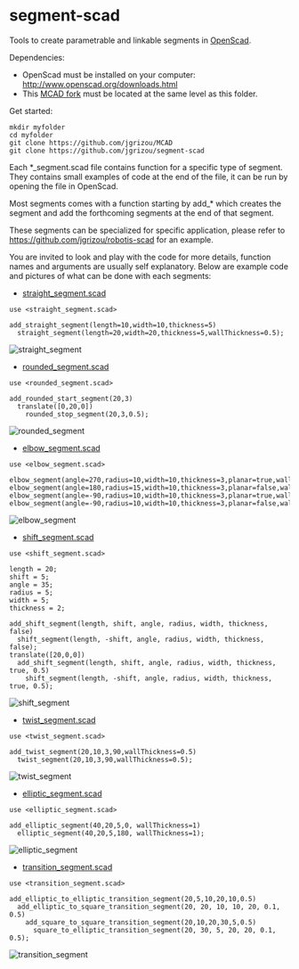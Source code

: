 # segment-scad

Tools to create parametrable and linkable segments in [OpenScad](http://www.openscad.org/).

Dependencies:

- OpenScad must be installed on your computer: http://www.openscad.org/downloads.html
- This [MCAD fork](https://github.com/jgrizou/MCAD) must be located at the same level as this folder.

Get started:
```
mkdir myfolder
cd myfolder
git clone https://github.com/jgrizou/MCAD
git clone https://github.com/jgrizou/segment-scad
```

Each *_segment.scad file contains function for a specific type of segment. They contains small examples of code at the end of the file, it can be run by opening the file in OpenScad.

Most segments comes with a function starting by add_* which creates the segment and add the forthcoming segments at the end of that segment.

These segments can be specialized for specific application, please refer to https://github.com/jgrizou/robotis-scad for an example.

You are invited to look and play with the code for more details, function names and arguments are usually self explanatory. Below are example code and pictures of what can be done with each segments:

- [straight_segment.scad](straight_segment.scad)

```
use <straight_segment.scad>

add_straight_segment(length=10,width=10,thickness=5)
  straight_segment(length=20,width=20,thickness=5,wallThickness=0.5);
```
![straight_segment](doc/img/straight_segment.png)

- [rounded_segment.scad](rounded_segment.scad)

```
use <rounded_segment.scad>

add_rounded_start_segment(20,3)
  translate([0,20,0])
    rounded_stop_segment(20,3,0.5);
```
![rounded_segment](doc/img/rounded_segment.png)

- [elbow_segment.scad](elbow_segment.scad)

```
use <elbow_segment.scad>

elbow_segment(angle=270,radius=10,width=10,thickness=3,planar=true,wallThickness=0.01);
elbow_segment(angle=180,radius=15,width=10,thickness=3,planar=false,wallThickness=0.1);
elbow_segment(angle=-90,radius=10,width=10,thickness=3,planar=true,wallThickness=1);
elbow_segment(angle=-90,radius=10,width=10,thickness=3,planar=false,wallThickness=1.4);
```
![elbow_segment](doc/img/elbow_segment.png)

- [shift_segment.scad](shift_segment.scad)

```
use <shift_segment.scad>

length = 20;
shift = 5;
angle = 35;
radius = 5;
width = 5;
thickness = 2;

add_shift_segment(length, shift, angle, radius, width, thickness, false)
  shift_segment(length, -shift, angle, radius, width, thickness, false);
translate([20,0,0])
  add_shift_segment(length, shift, angle, radius, width, thickness, true, 0.5)
    shift_segment(length, -shift, angle, radius, width, thickness, true, 0.5);
```
![shift_segment](doc/img/shift_segment.png)

- [twist_segment.scad](twist_segment.scad)

```
use <twist_segment.scad>

add_twist_segment(20,10,3,90,wallThickness=0.5)
  twist_segment(20,10,3,90,wallThickness=0.5);
```
![twist_segment](doc/img/twist_segment.png)

- [elliptic_segment.scad](elliptic_segment.scad)
```  
use <elliptic_segment.scad>

add_elliptic_segment(40,20,5,0, wallThickness=1)
  elliptic_segment(40,20,5,180, wallThickness=1);
```
![elliptic_segment](doc/img/elliptic_segment.png)

- [transition_segment.scad](transition_segment.scad)

```
use <transition_segment.scad>

add_elliptic_to_elliptic_transition_segment(20,5,10,20,10,0.5)
  add_elliptic_to_square_transition_segment(20, 20, 10, 10, 20, 0.1, 0.5)
    add_square_to_square_transition_segment(20,10,20,30,5,0.5)
      square_to_elliptic_transition_segment(20, 30, 5, 20, 20, 0.1, 0.5);
```
![transition_segment](doc/img/transition_segment.png)

